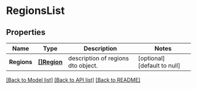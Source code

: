 # RegionsList

## Properties
Name | Type | Description | Notes
------------ | ------------- | ------------- | -------------
**Regions** | [**[]Region**](Region.md) | description of regions dto object. | [optional] [default to null]

[[Back to Model list]](../README.md#documentation-for-models) [[Back to API list]](../README.md#documentation-for-api-endpoints) [[Back to README]](../README.md)

